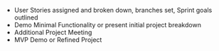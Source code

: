 

- User Stories assigned and broken down, branches set, Sprint goals outlined
- Demo Minimal Functionality or present initial project breakdown
- Additional Project Meeting
- MVP Demo or Refined Project
